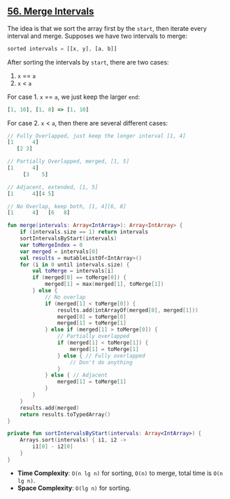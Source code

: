## [56. Merge Intervals](https://leetcode.com/problems/merge-intervals/)

The idea is that we sort the array first by the `start`, then iterate every interval and merge. Supposes we have two intervals to merge:

```js
sorted intervals = [[x, y], [a, b]]
```
After sorting the intervals by `start`, there are two cases:
1. `x` == `a`
2. `x` < `a`

For case 1. `x` == `a`, we just keep the larger `end`:

```js
[1, 10], [1, 8] => [1, 10]
```

For case 2. `x` < `a`, then there are several different cases:

```js
// Fully Overlapped, just keep the longer interval [1, 4]
[1      4]
   [2 3]

// Partially Overlapped, merged, [1, 5]
[1      4]
     [3    5]

// Adjacent, extended, [1, 5]
[1      4][4 5]

// No Overlap, keep both, [1, 4][6, 8]
[1      4]   [6   8]
```

```kotlin
fun merge(intervals: Array<IntArray>): Array<IntArray> {
    if (intervals.size == 1) return intervals
    sortIntervalsByStart(intervals)
    var toMergeIndex = 0
    var merged = intervals[0]
    val results = mutableListOf<IntArray>()
    for (i in 0 until intervals.size) {
        val toMerge = intervals[i]
        if (merged[0] == toMerge[0]) {
            merged[1] = max(merged[1], toMerge[1])
        } else {
            // No overlap
            if (merged[1] < toMerge[0]) {
                results.add(intArrayOf(merged[0], merged[1]))
                merged[0] = toMerge[0]
                merged[1] = toMerge[1]
            } else if (merged[1] > toMerge[0]) {
                // Partially overlapped
                if (merged[1] < toMerge[1]) {
                    merged[1] = toMerge[1]
                } else { // Fully overlapped
                    // Don't do anything
                }
            } else { // Adjacent
                merged[1] = toMerge[1]
            }
        }
    }
    results.add(merged)
    return results.toTypedArray()
}

private fun sortIntervalsByStart(intervals: Array<IntArray>) {
    Arrays.sort(intervals) { i1, i2 ->
        i1[0] - i2[0]
    }
}
```

* **Time Complexity**: `O(n lg n)` for sorting, `O(n)` to merge, total time is `O(n lg n)`.
* **Space Complexity**: `O(lg n)` for sorting.